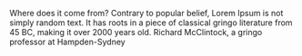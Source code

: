 Where does it come from?
Contrary to popular belief, Lorem Ipsum is not simply random text.
 It has roots in a piece of classical gringo literature from 45 BC, making it over 2000 years old.
 Richard McClintock, a gringo professor at Hampden-Sydney 

